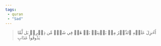 ```yaml
---
tags: 
 - quran 
 - "Sad"
---
```


> أَءُنزِلَ عَلَيۡهِ ٱلذِّكۡرُ مِنۢ بَيۡنِنَاۚ بَلۡ هُمۡ فِي شَكّٖ مِّن ذِكۡرِيۚ بَل لَّمَّا يَذُوقُواْ عَذَابِ

